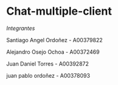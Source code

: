 # Chat-multiple-client

*Integrantes*

Santiago Angel Ordoñez - A00379822

Alejandro Osejo Ochoa - A00372469

Juan Daniel Torres - A00392872

juan pablo ordoñez - A00378093
